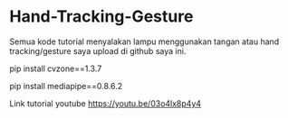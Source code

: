 # Hand-Tracking-Gesture

Semua kode tutorial menyalakan lampu menggunakan tangan atau hand tracking/gesture saya upload di github saya ini.

pip install cvzone==1.3.7

pip install mediapipe==0.8.6.2

Link tutorial youtube https://youtu.be/03o4lx8p4y4
